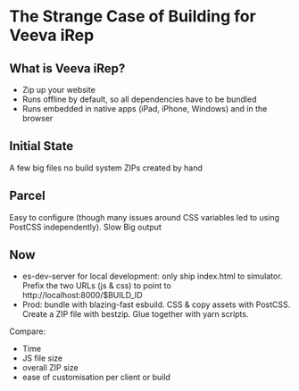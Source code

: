 # The Strange Case of Building for Veeva iRep

## What is Veeva iRep?

- Zip up your website
- Runs offline by default, so all dependencies have to be bundled
- Runs embedded in native apps (iPad, iPhone, Windows) and in the browser

## Initial State

A few big files
no build system
ZIPs created by hand

## Parcel

Easy to configure (though many issues around CSS variables led to using PostCSS independently).
Slow
Big output

## Now

- es-dev-server for local development: only ship index.html to simulator. Prefix the two URLs (js & css) to point to http://localhost:8000/$BUILD_ID
- Prod: bundle with blazing-fast esbuild. CSS & copy assets with PostCSS. Create a ZIP file with bestzip. Glue together with yarn scripts.

Compare:
- Time
- JS file size
- overall ZIP size
- ease of customisation per client or build